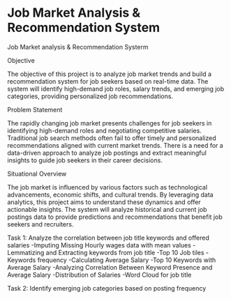 # Job Market Analysis & Recommendation System
 Job Market analysis & Recommendation Systerm

Objective

The objective of this project is to analyze job market trends and build a recommendation system for job seekers based on real-time data. The system will identify high-demand job roles, salary trends, and emerging job categories, providing personalized job recommendations.

Problem Statement

The rapidly changing job market presents challenges for job seekers in identifying high-demand roles and negotiating competitive salaries. Traditional job search methods often fail to offer timely and personalized recommendations aligned with current market trends. There is a need for a data-driven approach to analyze job postings and extract meaningful insights to guide job seekers in their career decisions.

Situational Overview

The job market is influenced by various factors such as technological advancements, economic shifts, and cultural trends. By leveraging data analytics, this project aims to understand these dynamics and offer actionable insights. The system will analyze historical and current job postings data to provide predictions and recommendations that benefit job seekers and recruiters.

Task 1: Analyze the correlation between job title keywords and offered salaries
-Imputing Missing Hourly wages data with mean values
-Lemmatizing and Extracting keywords from job title
-Top 10 Job tiles
-Keywords frequency
-Calculating Average Salary
-Top 10 Keywords with Average Salary
-Analyzing Correlation Between Keyword Presence and Average Salary
-Distribution of Salaries
-Word Cloud for job title

Task 2: Identify emerging job categories based on posting frequency
